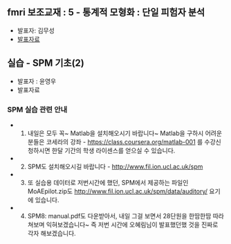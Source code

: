 ## fmri 보조교재 : 5 - 통계적 모형화 : 단일 피험자 분석
- 발표자: 김무성
- [발표자료](http://nbviewer.ipython.org/github/biospin/neuropy/blob/gh-pages/doc/part2/study05/fmri05/05_Statistical%20modeling_Single_subject_analysis.ipynb)

## 실습 - SPM 기초(2)
- 발표자 : 윤영우
- 발표자료

### SPM 실습 관련 안내
-  1. 내일은 모두 꼭~ Matlab을 설치해오시기 바랍니다~ Matlab을 구하시 어려운 분들은 코세라의 강좌 - https://class.coursera.org/matlab-001 를 수강신청하시면 한달 기간의 학생 라이센스를 얻으실 수 있습니다.
-  2. SPM도 설치해오시길 바랍니다 - http://www.fil.ion.ucl.ac.uk/spm
- 3. 또 실습용 데이터로 저번시간에 했던, SPM에서 제공하는 파일인 MoAEpilot.zip도 http://www.fil.ion.ucl.ac.uk/spm/data/auditory/ 요기에 있습니다.
- 4. SPM8: manual.pdf도 다운받아서, 내일 그걸 보면서 28단원을 한땀한땀 따라쳐보며 익혀보겠습니다~ 즉 저번 시간에 오혜림님이 발표했던했 것을 진짜로 각자 해보겠습니다.

